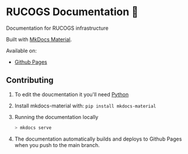 # RUCOGS Documentation 📃

Documentation for RUCOGS infrastructure

Built with [MkDocs Material](https://squidfunk.github.io/mkdocs-material/).

Available on:

- [Github Pages](https://rucogs.github.io/rucogs-docs)

## Contributing
1. To edit the doucmentation it you'll need [Python](https://www.python.org/downloads/)

2. Install mkdocs-material with:
    `pip install mkdocs-material`

3. Running the documentation locally
   
    ```bash
    > mkdocs serve
    ```

4. The documentation automatically builds and deploys to Github Pages when you push to the main branch.